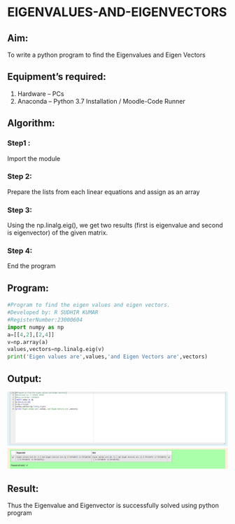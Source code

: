 # EIGENVALUES-AND-EIGENVECTORS
## Aim:
To write a python program to find the Eigenvalues and Eigen Vectors
## Equipment’s required:
1. 	Hardware – PCs
2. 	Anaconda – Python 3.7 Installation / Moodle-Code Runner
## Algorithm:
### Step1 : 
Import the module
### Step 2: 
Prepare the lists from each linear equations and assign as an array
### Step 3: 
Using the np.linalg.eig(),  we get two results (first is eigenvalue and second is eigenvector) of the given matrix.
### Step 4: 
End the program

## Program:
```python
#Program to find the eigen values and eigen vectors.
#Developed by: R SUDHIR KUMAR
#RegisterNumber:23000604
import numpy as np
a=[[4,2],[2,4]]
v=np.array(a)
values,vectors=np.linalg.eig(v)
print('Eigen values are',values,'and Eigen Vectors are',vectors)
```
## Output:
![output](scr3.png)
## Result:
Thus the Eigenvalue and Eigenvector is successfully solved using python program
